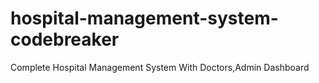# hospital-management-system-codebreaker
Complete Hospital Management System With Doctors,Admin Dashboard
